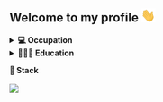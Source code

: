 <h2>Welcome to my profile <img src="https://raw.githubusercontent.com/ABSphreak/ABSphreak/master/gifs/Hi.gif" width="25px"></h2>

<details><summary><b>💻 Occupation</b></summary>
    <br/>
    <p>Software Developer</p>
</details>

<details><summary><b>👩🏻‍🎓 Education</b></summary>
    <br/>
    <p>Master's in Computer and Information Science</p>
</details>

<b>🚀 Stack</b>
<br/>
<p>
    <a href="https://skillicons.dev/" target="_blank">
        <img align="center" src="https://skillicons.dev/icons?i=go,git,postman,html,css" />
    </a>
</p>
